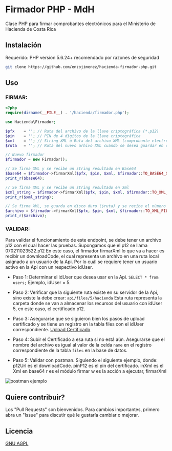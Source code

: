 # Firmador PHP - MdH

Clase PHP para firmar comprobantes electrónicos para el Ministerio de Hacienda de Costa Rica

## Instalación

Requerido: PHP version 5.6.24+ recomendado por razones de seguridad

```bash
git clone https://github.com/enzojimenez/hacienda-firmador-php.git
```

## Uso

### FIRMAR:

```php
<?php
require(dirname(__FILE__) . '/hacienda/firmador.php');

use Hacienda\Firmador;

$pfx    = ''; // Ruta del archivo de la llave criptográfica (*.p12)
$pin    = ''; // PIN de 4 dígitos de la llave criptográfica
$xml    = ''; // String XML ó Ruta del archivo XML (comprobante electrónico)
$ruta   = ''; // Ruta del nuevo arhivo XML cuando se desea guardar en disco

// Nuevo firmador
$firmador = new Firmador();

// Se firma XML y se recibe un string resultado en Base64
$base64 = $firmador->firmarXml($pfx, $pin, $xml, $firmador::TO_BASE64_STRING);
print_r($base64);

// Se firma XML y se recibe un string resultado en Xml
$xml_string = $firmador->firmarXml($pfx, $pin, $xml, $firmador::TO_XML_STRING);
print_r($xml_string);

// Se firma XML, se guarda en disco duro ($ruta) y se recibe el número de bytes del archivo guardado. En caso de error se recibe FALSE
$archivo = $firmador->firmarXml($pfx, $pin, $xml, $firmador::TO_XML_FILE, $ruta);
print_r($archivo);
```

### VALIDAR:

Para validar el funcionamiento de este endpoint, se debe tener un archivo p12 con el cual hacer las pruebas.
Supongamos que el p12 se llama 070211023522.p12
En este caso, el firmador firmarXml lo que va a hacer es recibir un downloadCode, el cual representa un archivo en una ruta local asignado a un usuario de la Api. Por lo cuál se requiere tener un usuario activo en la Api con un respectivo idUser.

* Paso 1:
Determinar el idUser que desea usar en la Api. `SELECT * from users;`
Ejemplo, idUser = 5.

* Paso 2:
Verificar que la siguiente ruta existe en su servidor de la Api, sino existe la debe crear:
`api/files/5/hacienda`
Esta ruta representa la carpeta donde se van a almacenar los recursos del usuario con idUser 5, en este caso, el certificado p12.

* Paso 3:
Asegurarse que se siguieron bien los pasos de upload certificado y se tiene un registro en la tabla files con el idUser correspondiente. [Upload Certificado](https://github.com/CRLibre/API_Hacienda/wiki/Upload-del-certificado-o-llave-criptogr%C3%A1fica)

* Paso 4:
Subir el Certificado a esa ruta si no está aún. Asegurarse que el nombre del archivo es igual al valor de la celda `name` en el registro correspondiente de la tabla `files` en la base de datos.

* Paso 5:
Validar con postman. Siguiendo el siguiente ejemplo, donde:
p12Url es el downloadCode.
pinP12 es el pin del certificado.
inXml es el Xml en base64
r es el módulo firmar
w es la acción a ejecutar, firmarXml

![postman ejemplo](https://user-images.githubusercontent.com/8434928/65374989-564d2680-dc4d-11e9-8224-1caa19b2e3b9.jpeg)

## Quiere contribuir?
Los "Pull Requests" son bienvenidos.
Para cambios importantes, primero abra un "Issue" para discutir qué le gustaría cambiar o mejorar.

## Licencia
[GNU AGPL](http://www.gnu.org/licenses/)
